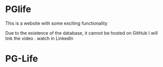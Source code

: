 # PGlife
This is a website with some exciting functionality 

Due to the existence of the database, it cannot be hosted on GitHub
I will link the video . watch in Linkedln
# PG-Life
